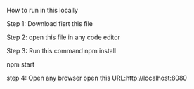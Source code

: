 How to run in this locally 

Step 1:
Download fisrt this file 

Step 2:
open this file in any code editor

Step 3:
Run this command
  npm install

  npm start

step 4:
Open any browser 
open this URL:http://localhost:8080
